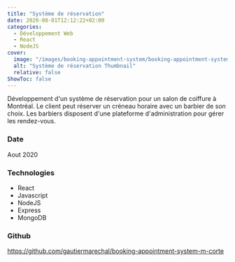 ```yaml
---
title: "Système de réservation"
date: 2020-08-01T12:12:22+02:00
categories:
  - Développement Web
  - React
  - NodeJS
cover:
  image: "/images/booking-appointment-system/booking-appointment-system-thumbnail.png"
  alt: "Système de réservation Thumbnail"
  relative: false
ShowToc: false
---
```


Développement d'un système de réservation pour un salon de coiffure à Montréal. Le client peut réserver un créneau horaire avec un barbier de son choix. Les barbiers disposent d'une plateforme d'administration pour gérer les rendez-vous.

### Date

Aout 2020

### Technologies

- React
- Javascript
- NodeJS
- Express
- MongoDB

### Github

https://github.com/gautiermarechal/booking-appointment-system-m-corte
